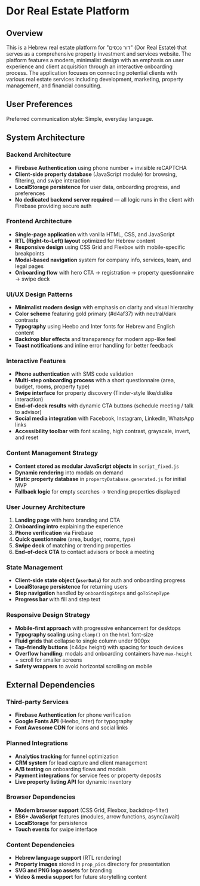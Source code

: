 # Dor Real Estate Platform

## Overview

This is a Hebrew real estate platform for "דור נכסים" (Dor Real Estate) that serves as a comprehensive property investment and services website. The platform features a modern, minimalist design with an emphasis on user experience and client acquisition through an interactive onboarding process. The application focuses on connecting potential clients with various real estate services including development, marketing, property management, and financial consulting.

## User Preferences

Preferred communication style: Simple, everyday language.

## System Architecture

### Backend Architecture
- **Firebase Authentication** using phone number + invisible reCAPTCHA  
- **Client-side property database** (JavaScript module) for browsing, filtering, and swipe interaction  
- **LocalStorage persistence** for user data, onboarding progress, and preferences  
- **No dedicated backend server required** — all logic runs in the client with Firebase providing secure auth  

### Frontend Architecture
- **Single-page application** with vanilla HTML, CSS, and JavaScript  
- **RTL (Right-to-Left) layout** optimized for Hebrew content  
- **Responsive design** using CSS Grid and Flexbox with mobile-specific breakpoints  
- **Modal-based navigation** system for company info, services, team, and legal pages  
- **Onboarding flow** with hero CTA → registration → property questionnaire → swipe deck  

### UI/UX Design Patterns
- **Minimalist modern design** with emphasis on clarity and visual hierarchy  
- **Color scheme** featuring gold primary (#d4af37) with neutral/dark contrasts  
- **Typography** using Heebo and Inter fonts for Hebrew and English content  
- **Backdrop blur effects** and transparency for modern app-like feel  
- **Toast notifications** and inline error handling for better feedback  

### Interactive Features
- **Phone authentication** with SMS code validation  
- **Multi-step onboarding process** with a short questionnaire (area, budget, rooms, property type)  
- **Swipe interface** for property discovery (Tinder-style like/dislike interaction)  
- **End-of-deck results** with dynamic CTA buttons (schedule meeting / talk to advisor)  
- **Social media integration** with Facebook, Instagram, LinkedIn, WhatsApp links  
- **Accessibility toolbar** with font scaling, high contrast, grayscale, invert, and reset  

### Content Management Strategy
- **Content stored as modular JavaScript objects** in `script_fixed.js`  
- **Dynamic rendering** into modals on demand  
- **Static property database** in `propertyDatabase.generated.js` for initial MVP  
- **Fallback logic** for empty searches → trending properties displayed  

### User Journey Architecture
1. **Landing page** with hero branding and CTA  
2. **Onboarding intro** explaining the experience  
3. **Phone verification** via Firebase  
4. **Quick questionnaire** (area, budget, rooms, type)  
5. **Swipe deck** of matching or trending properties  
6. **End-of-deck CTA** to contact advisors or book a meeting  

### State Management
- **Client-side state object (`userData`)** for auth and onboarding progress  
- **LocalStorage persistence** for returning users  
- **Step navigation** handled by `onboardingSteps` and `goToStepType`  
- **Progress bar** with fill and step text  

### Responsive Design Strategy
- **Mobile-first approach** with progressive enhancement for desktops  
- **Typography scaling** using `clamp()` on the `html` font-size  
- **Fluid grids** that collapse to single column under 900px  
- **Tap-friendly buttons** (≥44px height) with spacing for touch devices  
- **Overflow handling**: modals and onboarding containers have `max-height` + scroll for smaller screens  
- **Safety wrappers** to avoid horizontal scrolling on mobile  

## External Dependencies

### Third-party Services
- **Firebase Authentication** for phone verification  
- **Google Fonts API** (Heebo, Inter) for typography  
- **Font Awesome CDN** for icons and social links  

### Planned Integrations
- **Analytics tracking** for funnel optimization  
- **CRM system** for lead capture and client management  
- **A/B testing** on onboarding flows and modals  
- **Payment integrations** for service fees or property deposits  
- **Live property listing API** for dynamic inventory  

### Browser Dependencies
- **Modern browser support** (CSS Grid, Flexbox, backdrop-filter)  
- **ES6+ JavaScript** features (modules, arrow functions, async/await)  
- **LocalStorage** for persistence  
- **Touch events** for swipe interface  

### Content Dependencies
- **Hebrew language support** (RTL rendering)  
- **Property images** stored in `prop_pics` directory for presentation  
- **SVG and PNG logo assets** for branding  
- **Video & media support** for future storytelling content  
